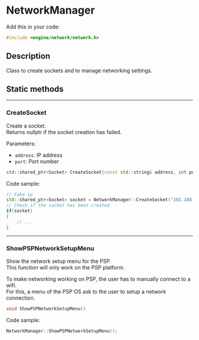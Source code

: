 # NetworkManager

Add this in your code:
```cpp
#include <engine/network/network.h>
```

## Description

Class to create sockets and to manage networking settings.

## Static methods

---
### CreateSocket
Create a socket.<br>
Returns nullptr if the socket creation has failed.

Parameters:
- `address`: IP address
- `port`: Port number
```cpp
std::shared_ptr<Socket> CreateSocket(const std::string& address, int port)
```
Code sample:
```cpp
// Fake ip
std::shared_ptr<Socket> socket = NetworkManager::CreateSocket("192.168.1.10", 6004);
// Check if the socket has been created
if(socket)
{
    // ...
}
```

---
### ShowPSPNetworkSetupMenu
Show the network setup menu for the PSP.<br>
This function will only work on the PSP platform.

To make networking working on PSP, the user has to manually connect to a wifi.<br>
For this, a menu of the PSP OS ask to the user to setup a network connection. 
```cpp
void ShowPSPNetworkSetupMenu()
```
Code sample:
```cpp
NetworkManager::ShowPSPNetworkSetupMenu();
```